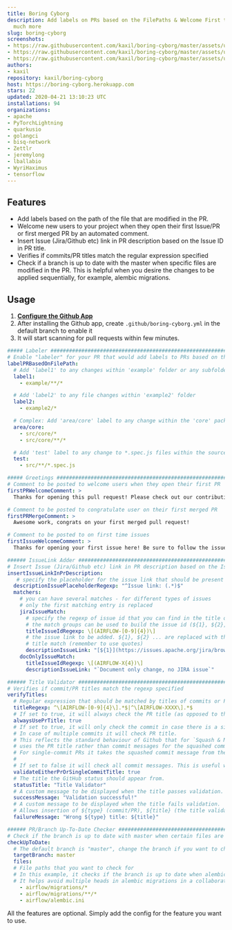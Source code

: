 ```yaml
---
title: Boring Cyborg
description: Add labels on PRs based on the FilePaths & Welcome First time users &
  much more
slug: boring-cyborg
screenshots:
- https://raw.githubusercontent.com/kaxil/boring-cyborg/master/assets/usage-screenshot-1.png
- https://raw.githubusercontent.com/kaxil/boring-cyborg/master/assets/usage-new-issue-new-user-screenshot.png
- https://raw.githubusercontent.com/kaxil/boring-cyborg/master/assets/usage-first-merged-pr.gif
authors:
- kaxil
repository: kaxil/boring-cyborg
host: https://boring-cyborg.herokuapp.com
stars: 22
updated: 2020-04-21 13:10:23 UTC
installations: 94
organizations:
- apache
- PyTorchLightning
- quarkusio
- golangci
- bisq-network
- Zettlr
- jeremylong
- lballabio
- WyriHaximus
- tensorflow
---
```


## Features

* Add labels based on the path of the file that are modified in the PR.
* Welcome new users to your project when they open their first Issue/PR or first merged PR by an
automated comment. 
* Insert Issue (Jira/Github etc) link in PR description based on the Issue ID in PR title.
* Verifies if commits/PR titles match the regular expression specified
* Check if a branch is up to date with the master when specific files are modified in the PR. This is helpful when you desire the changes to be applied sequentially, for example, alembic migrations.

## Usage

1. **[Configure the Github App](https://github.com/apps/boring-cyborg)**
2. After installing the Github app, create `.github/boring-cyborg.yml` in the default branch to enable it
3. It will start scanning for pull requests within few minutes.

```yaml
##### Labeler ##########################################################################################################
# Enable "labeler" for your PR that would add labels to PRs based on the paths that are modified in the PR.
labelPRBasedOnFilePath:
  # Add 'label1' to any changes within 'example' folder or any subfolders
  label1:
    - example/**/*

  # Add 'label2' to any file changes within 'example2' folder
  label2:
    - example2/*

  # Complex: Add 'area/core' label to any change within the 'core' package
  area/core:
    - src/core/*
    - src/core/**/*  

  # Add 'test' label to any change to *.spec.js files within the source dir
  test:
    - src/**/*.spec.js

##### Greetings ########################################################################################################
# Comment to be posted to welcome users when they open their first PR
firstPRWelcomeComment: >
  Thanks for opening this pull request! Please check out our contributing guidelines.

# Comment to be posted to congratulate user on their first merged PR
firstPRMergeComment: >
  Awesome work, congrats on your first merged pull request!

# Comment to be posted to on first time issues
firstIssueWelcomeComment: >
  Thanks for opening your first issue here! Be sure to follow the issue template!

###### IssueLink Adder #################################################################################################
# Insert Issue (Jira/Github etc) link in PR description based on the Issue ID in PR title.
insertIssueLinkInPrDescription:
   # specify the placeholder for the issue link that should be present in the description
  descriptionIssuePlaceholderRegexp: "^Issue link: (.*)$"
  matchers:
    # you can have several matches - for different types of issues
    # only the first matching entry is replaced
    jiraIssueMatch:
      # specify the regexp of issue id that you can find in the title of the PR
      # the match groups can be used to build the issue id (${1}, ${2}, etc.).
      titleIssueIdRegexp: \[(AIRFLOW-[0-9]{4})\]
      # the issue link to be added. ${1}, ${2} ... are replaced with the match groups from the
      # title match (remember to use quotes)
      descriptionIssueLink: "[${1}](https://issues.apache.org/jira/browse/${1}/)"
    docOnlyIssueMatch:
      titleIssueIdRegexp: \[(AIRFLOW-X{4})\]
      descriptionIssueLink: "`Document only change, no JIRA issue`"

###### Title Validator #################################################################################################
# Verifies if commit/PR titles match the regexp specified
verifyTitles:
  # Regular expression that should be matched by titles of commits or PR
  titleRegexp: ^\[AIRFLOW-[0-9]{4}\].*$|^\[AIRFLOW-XXXX\].*$
  # If set to true, it will always check the PR title (as opposed to the individual commits).
  alwaysUsePrTitle: true
  # If set to true, it will only check the commit in case there is a single commit.
  # In case of multiple commits it will check PR title.
  # This reflects the standard behaviour of Github that for `Squash & Merge` GitHub
  # uses the PR title rather than commit messages for the squashed commit ¯\_(ツ)_/¯
  # For single-commit PRs it takes the squashed commit message from the commit as expected.
  #
  # If set to false it will check all commit messages. This is useful when you do not squash commits at merge.
  validateEitherPrOrSingleCommitTitle: true
  # The title the GitHub status should appear from.
  statusTitle: "Title Validator"
  # A custom message to be displayed when the title passes validation.
  successMessage: "Validation successful!"
  # A custom message to be displayed when the title fails validation.
  # Allows insertion of ${type} (commit/PR), ${title} (the title validated) and ${regex} (the titleRegexp above).
  failureMessage: "Wrong ${type} title: ${title}"

###### PR/Branch Up-To-Date Checker ####################################################################################
# Check if the branch is up to date with master when certain files are modified
checkUpToDate:
  # The default branch is "master", change the branch if you want to check against a different target branch  
  targetBranch: master
  files:
  # File paths that you want to check for
  # In this example, it checks if the branch is up to date when alembic migrations are modified in the PR.
  # It helps avoid multiple heads in alembic migrations in a collaborative development project.
    - airflow/migrations/*
    - airflow/migrations/**/*
    - airflow/alembic.ini
```

All the features are optional. Simply add the config for the feature you want to use.

